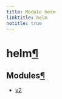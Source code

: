 ```yaml
---
title: Module helm
linktitle: helm
notitle: true
---
```


<div class="section" id="helm">
<h1>helm<a class="headerlink" href="#helm" title="Permalink to this headline">¶</a></h1>
<div class="section" id="modules">
<h2>Modules<a class="headerlink" href="#modules" title="Permalink to this headline">¶</a></h2>
<div class="toctree-wrapper compound">
<ul>
<li class="toctree-l1"><a class="reference internal" href="v2/">v2</a></li>
</ul>
</div>
</div>
</div>
